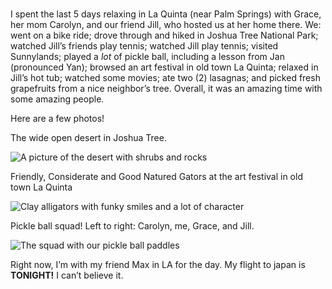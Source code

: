#

I spent the last 5 days relaxing in La Quinta (near Palm Springs) with Grace, her mom Carolyn, and our friend Jill, who hosted us at her home there.
We: went on a bike ride; drove through and hiked in Joshua Tree National Park;
watched Jill’s friends play tennis; watched Jill play tennis; visited Sunnylands;
played a _lot_ of pickle ball, including a lesson from Jan (pronounced Yan);
browsed an art festival in old town La Quinta; relaxed in Jill’s hot tub;
watched some movies; ate two (2) lasagnas; and picked fresh grapefruits from a nice neighbor’s tree.
Overall, it was an amazing time with some amazing people. 

Here are a few photos!

The wide open desert in Joshua Tree.

![A picture of the desert with shrubs and rocks](/blog/images/2023-02-07_desert.JPG)

Friendly, Considerate and Good Natured Gators at the art festival in old town La Quinta

![Clay alligators with funky smiles and a lot of character](/blog/images/2023-02-07_gators.JPG)

Pickle ball squad! Left to right: Carolyn, me, Grace, and Jill.

![The squad with our pickle ball paddles](/blog/images/2023-02-07_pickleball.JPG)

Right now, I’m with my friend Max in LA for the day. My flight to japan is __TONIGHT!__ I can’t believe it.
